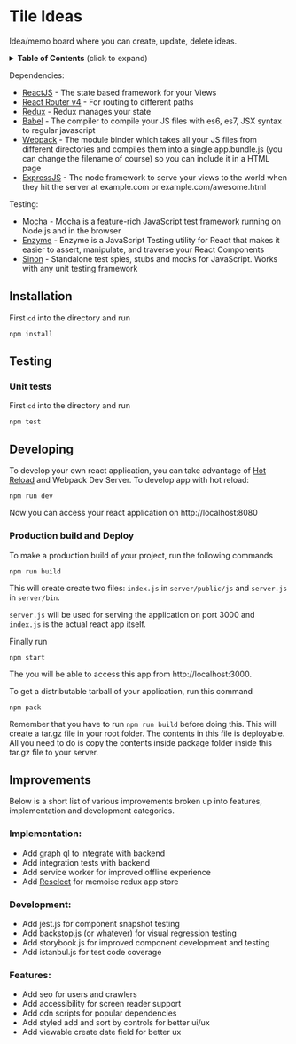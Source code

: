 # Tile Ideas

Idea/memo board where you can create, update, delete ideas.

<details>
<summary><strong>Table of Contents</strong> (click to expand)</summary>

* [Installation](#installation)
* [Testing](#testing)
* [Developing](#developing)
* [Improvements](#improvements)
</details>

Dependencies:
- [ReactJS] - The state based framework for your Views
- [React Router v4] - For routing to different paths
- [Redux] - Redux manages your state
- [Babel] - The compiler to compile your JS files with es6, es7, JSX syntax to regular javascript
- [Webpack] - The module binder which takes all your JS files from different directories and compiles them into a single app.bundle.js (you can change the filename of course) so you can include it in a HTML page
- [ExpressJS] - The node framework to serve your views to the world when they hit the server at example.com or example.com/awesome.html

Testing:
- [Mocha] - Mocha is a feature-rich JavaScript test framework running on Node.js and in the browser
- [Enzyme] - Enzyme is a JavaScript Testing utility for React that makes it easier to assert, manipulate, and traverse your React Components
- [Sinon] - Standalone test spies, stubs and mocks for JavaScript. Works with any unit testing framework

## Installation

First `cd` into the directory and run

    npm install

## Testing

### Unit tests
First `cd` into the directory and run

    npm test

## Developing
To develop your own react application, you can take advantage of [Hot Reload] and Webpack Dev Server. To develop app with hot reload:

    npm run dev

Now you can access your react application on http://localhost:8080

### Production build and Deploy
To make a production build of your project, run the following commands

    npm run build
  
This will create create two files: `index.js` in `server/public/js` and `server.js` in `server/bin`.

`server.js` will be used for serving the application on port 3000 and `index.js` is the actual react app itself.

Finally run

    npm start

The you will be able to access this app from http://localhost:3000.

To get a distributable tarball of your application, run this command

    npm pack

Remember that you have to run `npm run build` before doing this. This will create a tar.gz file in your root folder. The contents in this file is deployable. All you need to do is copy the contents inside package folder inside this tar.gz file to your server.

## Improvements

Below is a short list of various improvements broken up into features, implementation and development categories.

### Implementation:
* Add graph ql to integrate with backend
* Add integration tests with backend
* Add service worker for improved offline experience
* Add [Reselect] for memoise redux app store

### Development:
* Add jest.js for component snapshot testing
* Add backstop.js (or whatever) for visual regression testing
* Add storybook.js for improved component development and testing
* Add istanbul.js for test code coverage

### Features:
* Add seo for users and crawlers
* Add accessibility for screen reader support
* Add cdn scripts for popular dependencies
* Add styled add and sort by controls for better ui/ux
* Add viewable create date field for better ux

[ReactJS]: <https://facebook.github.io/react/>
[Babel]: <https://babeljs.io/>
[Webpack]: <https://webpack.github.io/>
[React Router v4]: <https://reacttraining.com/react-router/>
[Hot Reload]: <https://stackoverflow.com/questions/41428954>
[ExpressJS]: <http://expressjs.com/>
[Redux]: <http://redux.js.org/>
[article]: <https://medium.com/@tahnik.mstsn/reactjs-expressjs-with-hot-reloading-and-server-side-rendering-901a01ea2711>
[Mocha]: <https://mochajs.org/>
[Enzyme]: <http://airbnb.io/enzyme/>
[Sinon]: <http://sinonjs.org/>
[Reselect]: <https://github.com/reactjs/reselect>